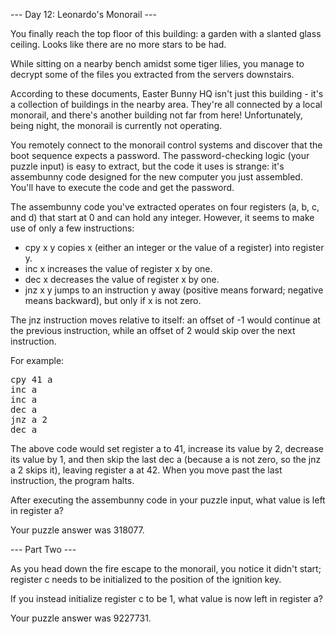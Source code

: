 --- Day 12: Leonardo's Monorail ---

You finally reach the top floor of this building: a garden with a slanted glass ceiling. Looks like there are no more stars to be 
had.

While sitting on a nearby bench amidst some tiger lilies, you manage to decrypt some of the files you extracted from the servers 
downstairs.

According to these documents, Easter Bunny HQ isn't just this building - it's a collection of buildings in the nearby area. They're 
all connected by a local monorail, and there's another building not far from here! Unfortunately, being night, the monorail is 
currently not operating.

You remotely connect to the monorail control systems and discover that the boot sequence expects a password. The password-checking 
logic (your puzzle input) is easy to extract, but the code it uses is strange: it's assembunny code designed for the new computer 
you just assembled. You'll have to execute the code and get the password.

The assembunny code you've extracted operates on four registers (a, b, c, and d) that start at 0 and can hold any integer. However, 
it seems to make use of only a few instructions:

- cpy x y copies x (either an integer or the value of a register) into register y.
- inc x increases the value of register x by one.
- dec x decreases the value of register x by one.
- jnz x y jumps to an instruction y away (positive means forward; negative means backward), but only if x is not zero.

The jnz instruction moves relative to itself: an offset of -1 would continue at the previous instruction, while an offset of 2 
would skip over the next instruction.

For example:
<pre>
cpy 41 a
inc a
inc a
dec a
jnz a 2
dec a
</pre>
The above code would set register a to 41, increase its value by 2, decrease its value by 1, and then skip the last dec a (because 
a is not zero, so the jnz a 2 skips it), leaving register a at 42. When you move past the last instruction, the program halts.

After executing the assembunny code in your puzzle input, what value is left in register a?

Your puzzle answer was 318077.

--- Part Two ---

As you head down the fire escape to the monorail, you notice it didn't start; register c needs to be initialized to the position of 
the ignition key.

If you instead initialize register c to be 1, what value is now left in register a?

Your puzzle answer was 9227731.
